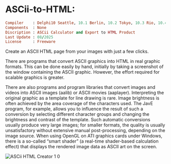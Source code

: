 # ASCii-to-HTML:

```ruby
Compiler    : Delphi10 Seattle, 10.1 Berlin, 10.2 Tokyo, 10.3 Rio, 10.4 Sydney, 11 Alexandria, 12 Athens
Components  : None
Discription : ASCii Calculator and Export to HTML Product
Last Update : 08/2025
License     : Freeware
```

Create an ASCII HTML page from your images with just a few clicks.

There are programs that convert ASCII graphics into HTML in real graphic formats. This can be done easily by hand, initially by taking a screenshot of the window containing the ASCII graphic. However, the effort required for scalable graphics is greater.

There are also programs and program libraries that convert images and videos into ASCII images (aalib) or ASCII movies (aaplayer). Interpreting the original graphic as a template for line drawing is rare. Image brightness is often achieved by the area coverage of the characters used. The JavE program, for example, allows you to influence the result of such a conversion by selecting different character groups and changing the brightness and contrast of the template. Such automatic conversions usually produce very large images; for smaller formats, the quality is usually unsatisfactory without extensive manual post-processing, depending on the image source.
When using OpenGL on ATI graphics cards under Windows, there is a so-called “smart shader” (a real-time shader-based calculation effect) that displays the rendered image data as ASCII art on the screen.


![ASCii HTML Creator 1 0](https://github.com/user-attachments/assets/06c3cc79-f591-46b0-8d1e-a59998c94b37)



